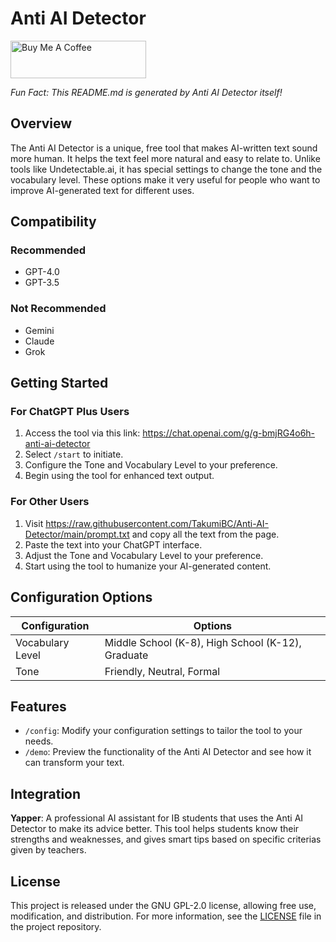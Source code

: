 # Anti AI Detector

<a href="https://www.buymeacoffee.com/ThomasWu" target="_blank"><img src="https://cdn.buymeacoffee.com/buttons/v2/default-yellow.png" alt="Buy Me A Coffee" style="height: 60px !important;width: 217px !important;" ></a>

*Fun Fact: This README.md is generated by Anti AI Detector itself!*

## Overview

The Anti AI Detector is a unique, free tool that makes AI-written text sound more human. It helps the text feel more natural and easy to relate to. Unlike tools like Undetectable.ai, it has special settings to change the tone and the vocabulary level. These options make it very useful for people who want to improve AI-generated text for different uses.

## Compatibility

### Recommended

- GPT-4.0
- GPT-3.5

### Not Recommended

- Gemini
- Claude
- Grok

## Getting Started

### For ChatGPT Plus Users

1. Access the tool via this link: https://chat.openai.com/g/g-bmjRG4o6h-anti-ai-detector
2. Select `/start` to initiate.
3. Configure the Tone and Vocabulary Level to your preference.
4. Begin using the tool for enhanced text output.

### For Other Users

1. Visit https://raw.githubusercontent.com/TakumiBC/Anti-AI-Detector/main/prompt.txt and copy all the text from the page.
2. Paste the text into your ChatGPT interface.
3. Adjust the Tone and Vocabulary Level to your preference.
4. Start using the tool to humanize your AI-generated content.

## Configuration Options

| Configuration    | Options                                           |
| ---------------- | ------------------------------------------------- |
| Vocabulary Level | Middle School (K-8), High School (K-12), Graduate |
| Tone             | Friendly, Neutral, Formal                         |

## Features

- `/config`: Modify your configuration settings to tailor the tool to your needs.
- `/demo`: Preview the functionality of the Anti AI Detector and see how it can transform your text.

## Integration

**Yapper**: A professional AI assistant for IB students that uses the Anti AI Detector to make its advice better. This tool helps students know their strengths and weaknesses, and gives smart tips based on specific criterias given by teachers.

## License

This project is released under the GNU GPL-2.0 license, allowing free use, modification, and distribution. For more information, see the [LICENSE](https://github.com/TakumiBC/Anti-AI-Detector/blob/main/LICENSE) file in the project repository.
